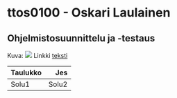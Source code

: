# ttos0100 - Oskari Laulainen
## Ohjelmistosuunnittelu ja -testaus
Kuva: ![](url)
Linkki [teksti](url)

| Taulukko | Jes |
|:---------|----:|
| Solu1    |Solu2|
